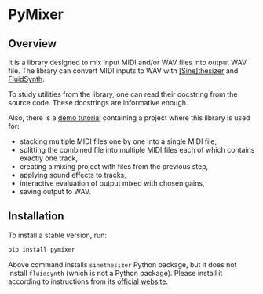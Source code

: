 # PyMixer

## Overview

It is a library designed to mix input MIDI and/or WAV files into output WAV file. The library can convert MIDI inputs to WAV with [[Sine]thesizer](https://github.com/Nikolay-Lysenko/sinethesizer) and [FluidSynth](https://github.com/FluidSynth/fluidsynth).

To study utilities from the library, one can read their docstring from the source code. These docstrings are informative enough.

Also, there is a [demo tutorial](https://github.com/Nikolay-Lysenko/pymixer/blob/master/docs/demo.ipynb) containing a project where this library is used for:
* stacking multiple MIDI files one by one into a single MIDI file,
* splitting the combined file into multiple MIDI files each of which contains exactly one track,
* creating a mixing project with files from the previous step,
* applying sound effects to tracks,
* interactive evaluation of output mixed with chosen gains,
* saving output to WAV.

## Installation

To install a stable version, run:
```bash
pip install pymixer
```

Above command installs `sinethesizer` Python package, but it does not install `fluidsynth` (which is not a Python package). Please install it according to instructions from its [official website](https://www.fluidsynth.org/).
